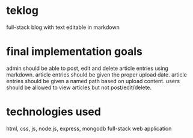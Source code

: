 # teklog
full-stack blog with text editable in markdown

# final implementation goals
admin should be able to post, edit and delete article entries using markdown. article entries should be given the proper upload date. article entries should be given a named path based on upload content. users should be allowed to view articles but not post/edit/delete.

# technologies used
html, css, js, node.js, express, mongodb full-stack web application
